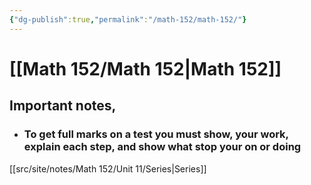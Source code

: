 ```yaml
---
{"dg-publish":true,"permalink":"/math-152/math-152/"}
---
```



# [[Math 152/Math 152\|Math 152]]
## Important notes,
- ### To get full marks on a test you must show, your work, explain each step, and show what stop your on or doing

[[src/site/notes/Math 152/Unit 11/Series\|Series]]